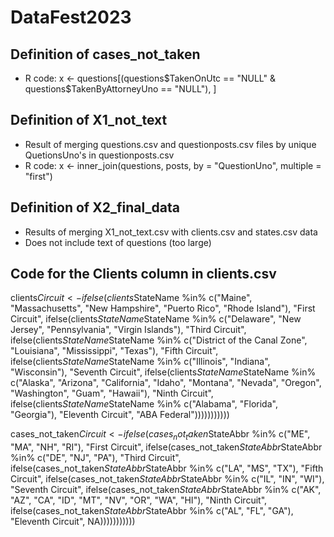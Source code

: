 # DataFest2023


## Definition of cases_not_taken
- R code: x <- questions[(questions$TakenOnUtc == "NULL" & questions$TakenByAttorneyUno == "NULL"), ]

## Definition of X1_not_text
- Result of merging questions.csv and questionposts.csv files by unique QuetionsUno's in questionposts.csv
- R code: x <- inner_join(questions, posts, by = "QuestionUno", multiple = "first")

## Definition of X2_final_data
- Results of merging X1_not_text.csv with clients.csv and states.csv data
- Does not include text of questions (too large)

## Code for the Clients column in clients.csv 

clients$Circuit <- ifelse(clients$StateName %in% c("Maine", "Massachusetts", "New Hampshire", "Puerto Rico", "Rhode Island"), "First Circuit", ifelse(clients$StateName %in% c("Connecticut", "New York", "Vermont"), "Second Circuit", ifelse(clients$StateName %in% c("Delaware", "New Jersey", "Pennsylvania", "Virgin Islands"), "Third Circuit", ifelse(clients$StateName %in% c("Maryland", "North Carolina", "South Carolina", "Virginia", "West Virginia"), "Fourth Circuit", ifelse(clients$StateName %in% c("District of the Canal Zone", "Louisiana", "Mississippi", "Texas"), "Fifth Circuit", ifelse(clients$StateName %in% c("Kentucky", "Michigan", "Ohio", "Tennessee"), "Sixth Circuit", ifelse(clients$StateName %in% c("Illinois", "Indiana", "Wisconsin"), "Seventh Circuit", ifelse(clients$StateName %in% c("Arkansas", "Iowa", "Minnesota", "Missouri", "Nebraska", "North Dakota", "South Dakota"), "Eighth Circuit", ifelse(clients$StateName %in% c("Alaska", "Arizona", "California", "Idaho", "Montana",  "Nevada", "Oregon", "Washington", "Guam", "Hawaii"), "Ninth Circuit", ifelse(clients$StateName %in% c("Colorado", "Kansas", "New Mexico", "Oklahoma", "Utah", "Wyoming"), "Tenth Circuit", ifelse(clients$StateName %in% c("Alabama", "Florida", "Georgia"), "Eleventh Circuit", "ABA Federal")))))))))))

cases_not_taken$Circuit <- ifelse(cases_not_taken$StateAbbr %in% c("ME", "MA", "NH", "RI"), "First Circuit", ifelse(cases_not_taken$StateAbbr %in% c("CT", "NY", "VT"), "Second Circuit", ifelse(cases_not_taken$StateAbbr %in% c("DE", "NJ", "PA"), "Third Circuit", ifelse(cases_not_taken$StateAbbr %in% c("MD", "NC", "SC", "VA", "WV"), "Fourth Circuit", ifelse(cases_not_taken$StateAbbr %in% c("LA", "MS", "TX"), "Fifth Circuit", ifelse(cases_not_taken$StateAbbr %in% c("KY", "MI", "OH", "TN"), "Sixth Circuit", ifelse(cases_not_taken$StateAbbr %in% c("IL", "IN", "WI"), "Seventh Circuit", ifelse(cases_not_taken$StateAbbr %in% c("AR", "IA", "MN", "MO", "NE", "ND", "SD"), "Eighth Circuit", ifelse(cases_not_taken$StateAbbr %in% c("AK", "AZ", "CA", "ID", "MT", "NV", "OR", "WA", "HI"), "Ninth Circuit", ifelse(cases_not_taken$StateAbbr %in% c("CO", "KS", "NM", "OK", "UT", "WY"), "Tenth Circuit", ifelse(cases_not_taken$StateAbbr %in% c("AL", "FL", "GA"), "Eleventh Circuit", NA)))))))))))
